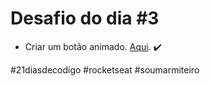 # Desafio do dia #3

+ Criar um botão animado.  <a href="https://lucyanovidio.github.io/desafio-21-dias-codigo-rocketseat/dia-3" target="_blank">Aqui</a>. ✔️

#21diasdecodigo #rocketseat #soumarmiteiro
